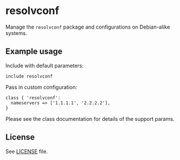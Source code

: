 # resolvconf

Manage the `resolvconf` package and configurations on Debian-alike systems.

## Example usage

Include with default parameters:
```
include resolvconf
```

Pass in custom configuration:
```
class { 'resolvconf':
  nameservers => ['1.1.1.1', '2.2.2.2'],
}
```

Please see the class documentation for details of the support params.

## License

See [LICENSE](LICENSE) file.
